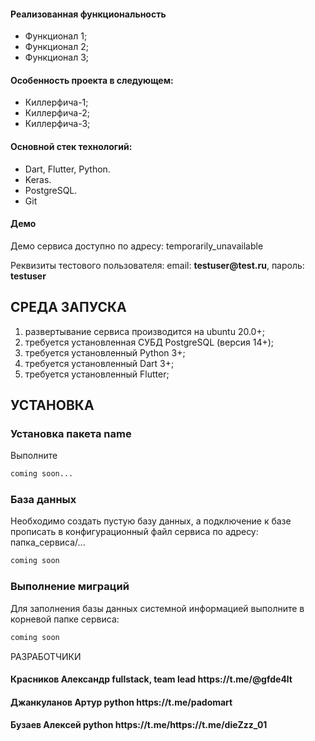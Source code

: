 <h4>Реализованная функциональность</h4>
<ul>
    <li>Функционал 1;</li>
    <li>Функционал 2;</li>
    <li>Функционал 3;</li>
</ul> 
<h4>Особенность проекта в следующем:</h4>
<ul>
 <li>Киллерфича-1;</li>
 <li>Киллерфича-2;</li>
 <li>Киллерфича-3;</li>  
 </ul>
<h4>Основной стек технологий:</h4>
<ul>
  <li>Dart, Flutter, Python.</li>
	<li>Keras.</li>
	<li>PostgreSQL.</li>
	<li>Git</li>
 </ul>
 
<h4>Демо</h4>
<p>Демо сервиса доступно по адресу: temporarily_unavailable </p>
<p>Реквизиты тестового пользователя: email: <b>testuser@test.ru</b>, пароль: <b>testuser</b></p>




СРЕДА ЗАПУСКА
------------
1) развертывание сервиса производится на ubuntu 20.0+;
2) требуется установленная СУБД PostgreSQL (версия 14+);
3) требуется установленный Python 3+;
4) требуется установленный Dart 3+;
5) требуется установленный Flutter;


УСТАНОВКА
------------
### Установка пакета name

Выполните 
```bash
coming soon...
```
### База данных

Необходимо создать пустую базу данных, а подключение к базе прописать в конфигурационный файл сервиса по адресу: папка_сервиса/...
```bash
coming soon
```
### Выполнение миграций

Для заполнения базы данных системной информацией выполните в корневой папке сервиса: 
```bash
coming soon
```

РАЗРАБОТЧИКИ

<h4>Красников Александр fullstack, team lead https://t.me/@gfde4lt </h4>
<h4>Джанкуланов Артур python https://t.me/padomart </h4>
<h4>Бузаев Алексей python https://t.me/https://t.me/dieZzz_01</h4>

